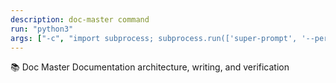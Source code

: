 ```yaml
---
description: doc-master command
run: "python3"
args: ["-c", "import subprocess; subprocess.run(['super-prompt', '--persona-doc-master'] + __import__('sys').argv[1:], input='${input}', text=True, check=False)"]
---
```


📚 Doc Master
Documentation architecture, writing, and verification
